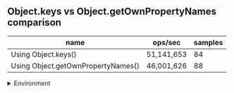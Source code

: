 ## Object.keys vs Object.getOwnPropertyNames comparison

|name|ops/sec|samples|
|-|-|-|
|Using Object.keys()|51,141,653|84|
|Using Object.getOwnPropertyNames()|46,001,626|88|


<details>
<summary>Environment</summary>

* __Machine:__ linux x64 | 2 vCPUs | 6.8GB Mem
* __Run:__ Sat Oct 14 2023 02:02:37 GMT+0000 (Coordinated Universal Time)
</details>

<!--
{"environment":{"platform":"linux","arch":"x64","cpus":2,"totalMemory":6.759757995605469},"benchmarks":[{"name":"Using Object.keys()","hz":51141652.61521075,"cycles":10,"stats":{"deviation":3.868503388575585e-9,"mean":1.9553533154745496e-8,"moe":8.272931148692366e-10,"rme":4.230913709159814,"sem":4.220883239128758e-10,"variance":1.496531846742078e-17}},{"name":"Using Object.getOwnPropertyNames()","hz":46001626.3653335,"cycles":5,"stats":{"deviation":7.406507379901425e-10,"mean":2.173836185830145e-8,"moe":1.547491225506337e-10,"rme":0.7118711315937456,"sem":7.895363395440495e-11,"variance":5.485635156853427e-19}}]}-->
